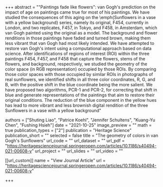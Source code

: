 +++
abstract = ""Paintings fade like flowers": van Gogh's prediction on the impact of age on paintings came true for most of his paintings. We have studied the consequences of this aging on the \emph{Sunflowers in a vase with a yellow background} series, namely its original, F454, currently in London, and two replicates, F457, in Tokyo, and F458, in Amsterdam, which van Gogh painted using the original as a model. The background and flower renditions in those paintings have faded and turned brown, making them less vibrant that van Gogh had most likely intended. We have attempted to restore van Gogh's intent using a computational approach based on data science. After identifications of regions of interest (ROI) within the three paintings F454, F457, and F458 that capture the flowers, stems of the flowers, and background, respectively, we studied the geometry of the color space (in RGB representation) occupied by those ROIs. By comparing those color spaces with those occupied by similar ROIs in photographs of real sunflowers, we identified shifts in all three color coordinates, R, G, and B, with the positive shift in the blue coordinate being the more salient. We have proposed two algorithms, PCR-1 and PCR-2, for correcting that shift in blue and generate representations of the paintings that aim to restore their original conditions. The reduction of the blue component in the yellow hues has lead to more vibrant and less brownish digital rendition of the three Sunflowers in a vase with a yellow background"

authors = ["Shuting Liao", "Patrice Koehl", "Jennifer Schultens", "Kuang-Yu Chen", "Fushing Hsieh"]
date = "2021-10-25"
image_preview = ""
math = true
publication_types = ["2"]
publication = "Heritage Science"
publication_short = ""
selected = false
title = "The geometry of colors in van Gogh's Sunflowers"
url_code = ""
url_dataset = ""
url_pdf = "https://heritagesciencejournal.springeropen.com/articles/10.1186/s40494-021-00608-y"
url_project = ""
url_slides = ""
url_video = ""

[[url_custom]]
name = "View Journal Article"
url = "https://heritagesciencejournal.springeropen.com/articles/10.1186/s40494-021-00608-y"

+++
